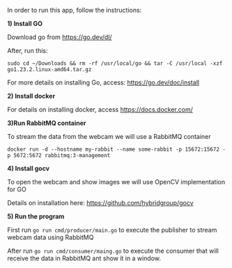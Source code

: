 In order to run this app, follow the instructions:

**1) Install GO**

Download go from https://go.dev/dl/

After, run this:

```sudo cd ~/Downloads && rm -rf /usr/local/go && tar -C /usr/local -xzf go1.23.2.linux-amd64.tar.gz```

For more details on installing Go, access: https://go.dev/doc/install


**2) Install docker**

For details on installing docker, access https://docs.docker.com/


**3)Run RabbitMQ container**

To stream the data from the webcam we will use a RabbitMQ container

```docker run -d --hostname my-rabbit --name some-rabbit -p 15672:15672 -p 5672:5672 rabbitmq:3-management```


**4) Install gocv**

To open the webcam and show images we will use OpenCV implementation for GO

Details on installation here: https://github.com/hybridgroup/gocv


**5) Run the program**

First run ```go run cmd/producer/main.go``` to execute the publisher to stream webcam data using RabbitMQ

After run ```go run cmd/consumer/maing.go``` to execute the consumer that will receive the data in RabbitMQ ant show it in a window.
